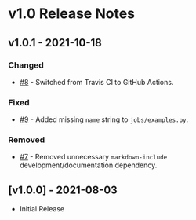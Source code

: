 # v1.0 Release Notes

## v1.0.1 - 2021-10-18

### Changed

- [#8](https://github.com/nautobot/nautobot-app-ssot/pull/8) - Switched from Travis CI to GitHub Actions.

### Fixed

- [#9](https://github.com/nautobot/nautobot-app-ssot/pull/9) - Added missing `name` string to `jobs/examples.py`.

### Removed

- [#7](https://github.com/nautobot/nautobot-app-ssot/pull/7) - Removed unnecessary `markdown-include` development/documentation dependency.

## [v1.0.0] - 2021-08-03

- Initial Release
